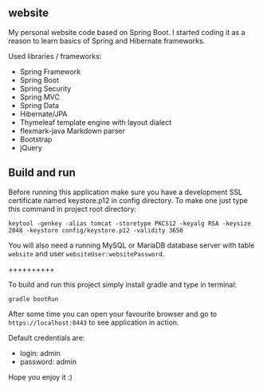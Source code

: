 ## website

My personal website code based on Spring Boot. I started coding it as a reason to learn basics of Spring and Hibernate frameworks.

Used libraries / frameworks:
 - Spring Framework
 - Spring Boot
 - Spring Security
 - Spring MVC
 - Spring Data
 - Hibernate/JPA
 - Thymeleaf template engine with layout dialect
 - flexmark-java Markdown parser
 - Bootstrap
 - jQuery

## Build and run

Before running this application make sure you have a development SSL certificate named keystore.p12 in config directory. To make one just type this command in project root directory:

```
keytool -genkey -alias tomcat -storetype PKCS12 -keyalg RSA -keysize 2048 -keystore config/keystore.p12 -validity 3650
```

You will also need a running MySQL or MariaDB database server with table `website` and user `websiteUser:websitePassword`.

++++++++++

To build and run this project simply install gradle and type in terminal:

```
gradle bootRun
```

After some time you can open your favourite browser and go to `https://localhost:8443` to see application in action.

Default credentials are:
 - login: admin
 - password: admin

Hope you enjoy it :)